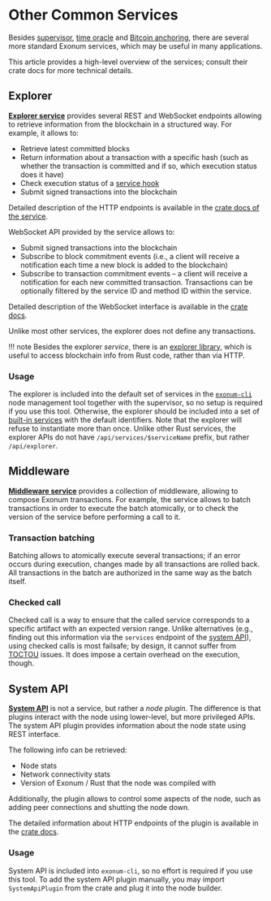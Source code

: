 # Other Common Services

Besides [supervisor](supervisor.md), [time oracle](time.md)
and [Bitcoin anchoring](bitcoin-anchoring.md), there are several
more standard Exonum services, which may be useful in many
applications.

This article provides a high-level overview of the services;
consult their crate docs for more technical details.

## Explorer

[**Explorer service**][explorer] provides several REST and
WebSocket endpoints allowing to retrieve information from the
blockchain in a structured way. For example, it allows to:

- Retrieve latest committed blocks
- Return information about a transaction with a specific hash
  (such as whether the transaction is committed and if so,
  which execution status does it have)
- Check execution status of a [service hook](../architecture/services.md#hooks)
- Submit signed transactions into the blockchain

Detailed description of the HTTP endpoints is available
in the [crate docs of the service][explorer-docs].

WebSocket API provided by the service allows to:

- Submit signed transactions into the blockchain
- Subscribe to block commitment events (i.e., a client will receive
  a notification each time a new block is added to the blockchain)
- Subscribe to transaction commitment events – a client will receive
  a notification for each new committed transaction. Transactions can be
  optionally filtered by the service ID and method ID within the service.

Detailed description of the WebSocket interface is available
in the [crate docs][explorer-docs-ws].

Unlike most other services, the explorer does not define any
transactions.

!!! note
    Besides the explorer *service*, there is an [explorer library],
    which is useful to access blockchain info from Rust code,
    rather than via HTTP.

### Usage

The explorer is included into the default set of services in the
[`exonum-cli`][exonum-cli] node management tool together with the supervisor,
so no setup is required if you use this tool. Otherwise, the explorer
should be included into a set of [built-in services](../glossary.md#built-in-service)
with the default identifiers. Note that the explorer will refuse
to instantiate more than once. Unlike other Rust services,
the explorer APIs do not have `/api/services/$serviceName` prefix,
but rather `/api/explorer`.

## Middleware

[**Middleware service**][middleware] provides a collection of middleware,
allowing to compose Exonum transactions. For example, the service
allows to batch transactions in order to execute the batch atomically,
or to check the version of the service before performing a call to it.

### Transaction batching

Batching allows to atomically execute several transactions; if an error occurs
during execution, changes made by all transactions are rolled back. All
transactions in the batch are authorized in the same way as the batch itself.

### Checked call

<!-- cspell:ignore toctou -->

Checked call is a way to ensure that the called service corresponds to a
specific artifact with an expected version range. Unlike alternatives (e.g.,
finding out this information via the `services` endpoint
of the [system API](#system-api)),
using checked calls is most failsafe; by design, it cannot suffer
from [TOCTOU] issues. It does impose a certain overhead on the execution,
though.

## System API

[**System API**][system-api] is not a service, but rather a *node plugin*.
The difference is that plugins interact with the node using lower-level,
but more privileged APIs. The system API plugin provides information
about the node state using REST interface.

The following info can be retrieved:

- Node stats
- Network connectivity stats
- Version of Exonum / Rust that the node was compiled with

Additionally, the plugin allows to control some aspects of the node,
such as adding peer connections and shutting the node down.

The detailed information about HTTP endpoints of the plugin
is available in the [crate docs][system-api-docs].

### Usage

System API is included into `exonum-cli`, so no effort is required
if you use this tool. To add the system API plugin manually, you
may import `SystemApiPlugin` from the crate and plug it
into the node builder.

[explorer]: https://docs.rs/exonum-explorer-service/
[explorer-docs]: https://docs.rs/exonum-explorer-service/latest/exonum_explorer_service/api/index.html
[explorer-docs-ws]: https://docs.rs/exonum-explorer-service/1.0.0/exonum_explorer_service/api/websocket/index.html
[explorer library]: https://docs.rs/exonum-explorer/
[exonum-cli]: https://docs.rs/exonum-cli/
[middleware]: https://docs.rs/exonum-middleware-service/
[TOCTOU]: https://en.wikipedia.org/wiki/Time-of-check_to_time-of-use
[system-api]: https://docs.rs/exonum-system-api/
[system-api-docs]: https://docs.rs/exonum-system-api/latest/exonum_system_api/private/index.html
